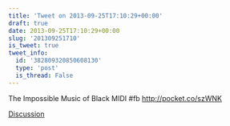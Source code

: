 ```yaml
---
title: 'Tweet on 2013-09-25T17:10:29+00:00'
draft: true
date: 2013-09-25T17:10:29+00:00
slug: '201309251710'
is_tweet: true
tweet_info:
  id: '382809320850608130'
  type: 'post'
  is_thread: False
---
```




The Impossible Music of Black MIDI #fb <http://pocket.co/szWNK>

[Discussion](https://x.com/sytelus/status/382809320850608130)
